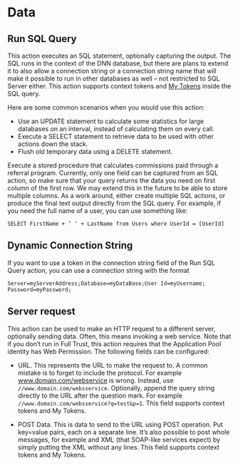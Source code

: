 # Data

## Run SQL Query

This action executes an SQL statement, optionally capturing the output. The SQL runs in the context of the DNN database, but there are plans to extend it to also allow a connection string or a connection string name that will make it possible to run in other databases as well – not restricted to SQL Server either. This action supports context tokens and [My Tokens](/my-tokens/index.html) inside the SQL query.

Here are some common scenarios when you would use this action:

* Use an UPDATE statement to calculate some statistics for large databases on an interval, instead of calculating them on every call. 
* Execute a SELECT statement to retrieve data to be used with other actions down the stack. 
* Flush old temporary data using a DELETE statement. 

Execute a stored procedure that calculates commissions paid through a referral program. Currently, only one field can be captured from an SQL action, so make sure that your query returns the data you need on first column of the first row. We may extend this in the future to be able to store multiple columns. As a work around, either create multiple SQL actions, or produce the final text output directly from the SQL query. For example, if you need the full name of a user, you can use something like:

``SELECT FirstName + ‘ ‘ + LastName from Users where UserId = [UserId]``

## Dynamic Connection String

If you want to use a token in the connection string field of the Run SQL Query action, you can use a connection string with the format

``Server=myServerAddress;Database=myDataBase;User Id=myUsername; Password=myPassword;``

## Server request

This action can be used to make an HTTP request to a different server, optionally sending data. Often, this means invoking a web service. Note that if you don’t run in Full Trust, this action requires that the Application Pool identity has Web Permission. The following fields can be configured: 

* URL. This represents the URL to make the request to. A common mistake is to forget to include the protocol. For example www.domain.com/webservice is wrong. Instead, use ``//www.domain.com/websservice``. Optionally, append the query string directly to the URL after the question mark. For example ``//www.domain.com/websservice?q=test&p=1``. This field supports context tokens and My Tokens.

* POST Data. This is data to send to the URL using POST operation. Put key=value pairs, each on a separate line. It’s also possible to post whole messages, for example and XML (that SOAP-like services expect) by simply putting the XML without any lines. This field supports context tokens and My Tokens.